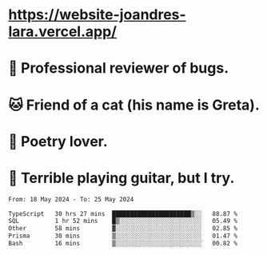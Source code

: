 # https://website-joandres-lara.vercel.app/
# 🐛 Professional reviewer of bugs.
# 🐱 Friend of a cat (his name is Greta).
# 📜 Poetry lover.
# 🎸 Terrible playing guitar, but I try.

<!--START_SECTION:waka-->

```txt
From: 18 May 2024 - To: 25 May 2024

TypeScript   30 hrs 27 mins  ██████████████████████▒░░   88.87 %
SQL          1 hr 52 mins    █▒░░░░░░░░░░░░░░░░░░░░░░░   05.49 %
Other        58 mins         ▓░░░░░░░░░░░░░░░░░░░░░░░░   02.85 %
Prisma       30 mins         ▒░░░░░░░░░░░░░░░░░░░░░░░░   01.47 %
Bash         16 mins         ▒░░░░░░░░░░░░░░░░░░░░░░░░   00.82 %
```

<!--END_SECTION:waka-->
